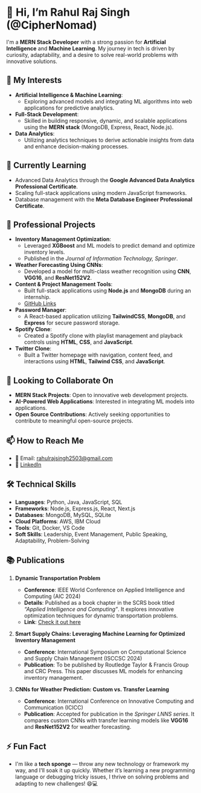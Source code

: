 # 👋 Hi, I’m Rahul Raj Singh (@CipherNomad)

I'm a **MERN Stack Developer** with a strong passion for **Artificial Intelligence** and **Machine Learning**. My journey in tech is driven by curiosity, adaptability, and a desire to solve real-world problems with innovative solutions.

## 👀 My Interests
- **Artificial Intelligence & Machine Learning**: 
  - Exploring advanced models and integrating ML algorithms into web applications for predictive analytics.
- **Full-Stack Development**: 
  - Skilled in building responsive, dynamic, and scalable applications using the **MERN stack** (MongoDB, Express, React, Node.js).
- **Data Analytics**: 
  - Utilizing analytics techniques to derive actionable insights from data and enhance decision-making processes.

## 🌱 Currently Learning
- Advanced Data Analytics through the **Google Advanced Data Analytics Professional Certificate**.
- Scaling full-stack applications using modern JavaScript frameworks.
- Database management with the **Meta Database Engineer Professional Certificate**.

## 💼 Professional Projects
- **Inventory Management Optimization**: 
  - Leveraged **XGBoost** and ML models to predict demand and optimize inventory levels.
  - Published in the *Journal of Information Technology, Springer*.
- **Weather Forecasting Using CNNs**:
  - Developed a model for multi-class weather recognition using **CNN**, **VGG16**, and **ResNet152V2**.
- **Content & Project Management Tools**:
  - Built full-stack applications using **Node.js** and **MongoDB** during an internship.
  - [GitHub Links](https://lnkd.in/dgi2ayvh)
- **Password Manager**: 
  - A React-based application utilizing **TailwindCSS**, **MongoDB**, and **Express** for secure password storage.
- **Spotify Clone**: 
  - Created a Spotify clone with playlist management and playback controls using **HTML**, **CSS**, and **JavaScript**.
- **Twitter Clone**:
  - Built a Twitter homepage with navigation, content feed, and interactions using **HTML**, **Tailwind CSS**, and **JavaScript**.

## 💞️ Looking to Collaborate On
- **MERN Stack Projects**: Open to innovative web development projects.
- **AI-Powered Web Applications**: Interested in integrating ML models into applications.
- **Open Source Contributions**: Actively seeking opportunities to contribute to meaningful open-source projects.

## 📫 How to Reach Me
- 📧 Email: [rahulrajsingh2503@gmail.com](mailto:rahulrajsingh2503@gmail.com)
- 💼 [LinkedIn](https://www.linkedin.com/in/rahulraj-singh)

## 🛠️ Technical Skills
- **Languages**: Python, Java, JavaScript, SQL
- **Frameworks**: Node.js, Express.js, React, Next.js
- **Databases**: MongoDB, MySQL, SQLite
- **Cloud Platforms**: AWS, IBM Cloud
- **Tools**: Git, Docker, VS Code
- **Soft Skills**: Leadership, Event Management, Public Speaking, Adaptability, Problem-Solving

## 📚 Publications
1. **Dynamic Transportation Problem**
   - **Conference**: IEEE World Conference on Applied Intelligence and Computing (AIC 2024)
   - **Details**: Published as a book chapter in the SCRS book titled *“Applied Intelligence and Computing”*. It explores innovative optimization techniques for dynamic transportation problems.
   - **Link**: [Check it out here](https://www.publications.scrs.in/chapter/978-81-955020-9-7/16)

2. **Smart Supply Chains: Leveraging Machine Learning for Optimized Inventory Management**
   - **Conference**: International Symposium on Computational Science and Supply Chain Management (ISCCSC 2024)
   - **Publication**: To be published by Routledge Taylor & Francis Group and CRC Press. This paper discusses ML models for enhancing inventory management.

3. **CNNs for Weather Prediction: Custom vs. Transfer Learning**
   - **Conference**: International Conference on Innovative Computing and Communication (ICICC)
   - **Publication**: Accepted for publication in the *Springer LNNS series*. It compares custom CNNs with transfer learning models like **VGG16** and **ResNet152V2** for weather forecasting.

## ⚡ Fun Fact
- I'm like a **tech sponge** — throw any new technology or framework my way, and I'll soak it up quickly. Whether it’s learning a new programming language or debugging tricky issues, I thrive on solving problems and adapting to new challenges! 😄💻

<!---
CipherNomad/CipherNomad is a ✨ special ✨ repository because its `README.md` appears on your GitHub profile.
You can click the Preview link to take a look at your changes.
--->
